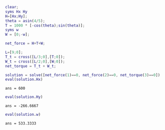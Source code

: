 ``` matlab
clear;
syms Hx Hy
H=[Hx;Hy];
theta = asin(4/5);
T = 1000 * [-cos(theta);sin(theta)];
syms w
W = [0;-w];

net_force = H+T+W;

L=[9;0];
T_t = cross([L/3;0],[T;0]);
W_t = cross([L/2;0],[W;0]);
net_torque = T_t + W_t;

solution = solve([net_force(1)==0, net_force(2)==0, net_torque(3)==0]);
eval(solution.Hx)
```

``` matlabTextOutput
ans = 600
```

``` matlab
eval(solution.Hy)
```

``` matlabTextOutput
ans = -266.6667
```

``` matlab
eval(solution.w)
```

``` matlabTextOutput
ans = 533.3333
```
